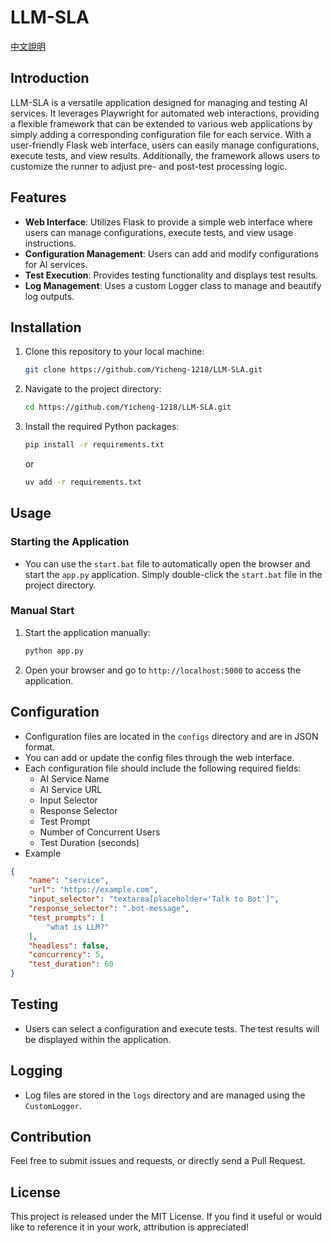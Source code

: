 # LLM-SLA
<a href="./readme_tw.md">中文說明</a>

## Introduction
LLM-SLA is a versatile application designed for managing and testing AI services. It leverages Playwright for automated web interactions, providing a flexible framework that can be extended to various web applications by simply adding a corresponding configuration file for each service. With a user-friendly Flask web interface, users can easily manage configurations, execute tests, and view results. Additionally, the framework allows users to customize the runner to adjust pre- and post-test processing logic.


## Features
- **Web Interface**: Utilizes Flask to provide a simple web interface where users can manage configurations, execute tests, and view usage instructions.
- **Configuration Management**: Users can add and modify configurations for AI services.
- **Test Execution**: Provides testing functionality and displays test results.
- **Log Management**: Uses a custom Logger class to manage and beautify log outputs.

## Installation
1. Clone this repository to your local machine:
   ```bash
   git clone https://github.com/Yicheng-1218/LLM-SLA.git
   ```
2. Navigate to the project directory:
   ```bash
   cd https://github.com/Yicheng-1218/LLM-SLA.git
   ```
3. Install the required Python packages:
   ```bash
   pip install -r requirements.txt
   ```
   or
   ```bash
   uv add -r requirements.txt
   ```

## Usage
### Starting the Application
- You can use the `start.bat` file to automatically open the browser and start the `app.py` application. Simply double-click the `start.bat` file in the project directory.

### Manual Start
1. Start the application manually:
   ```bash
   python app.py
   ```
2. Open your browser and go to `http://localhost:5000` to access the application.

## Configuration
- Configuration files are located in the `configs` directory and are in JSON format.
- You can add or update the config files through the web interface.
- Each configuration file should include the following required fields:
  - AI Service Name
  - AI Service URL
  - Input Selector
  - Response Selector
  - Test Prompt
  - Number of Concurrent Users
  - Test Duration (seconds)
- Example
```json
{
    "name": "service",
    "url": "https://example.com",
    "input_selector": "textarea[placeholder='Talk to Bot']",
    "response_selector": ".bot-message",
    "test_prompts": [
        "what is LLM?"
    ],
    "headless": false,
    "concurrency": 5,
    "test_duration": 60
}
```

## Testing
- Users can select a configuration and execute tests. The test results will be displayed within the application.

## Logging
- Log files are stored in the `logs` directory and are managed using the `CustomLogger`.

## Contribution
Feel free to submit issues and requests, or directly send a Pull Request.

## License
This project is released under the MIT License. If you find it useful or would like to reference it in your work, attribution is appreciated!

